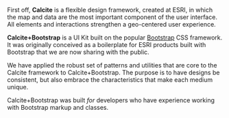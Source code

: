 First off, **Calcite** is a flexible design framework, created at ESRI, in which the map and data are the most important component of the user interface. All elements and interactions strengthen a geo-centered user experience.

**Calcite+Bootstrap** is a UI Kit built on the popular [Bootstrap](http://getbootstrap.com) CSS framework. It was originally conceived as a boilerplate for ESRI products built with Bootstrap that we are now sharing with the public.

We have applied the robust set of patterns and utilities that are core to the Calcite framework to Calcite+Bootstrap. The purpose is to have designs be consistent, but also embrace the characteristics that make each medium unique.

Calcite+Bootstrap was built *for* developers who have experience working with Bootstrap markup and classes. 